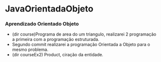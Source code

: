 # JavaOrientadaObjeto

### Aprendizado Orientado Objeto
+ (dir course)Programa de area do um triangulo, realizarei 2 programação a primeira com a programação estruturada.
+ Segundo commit realizarei a programação Orientada a Objeto para o mesmo problema.
+ (dir courseEx2) Product, ciração da entidade.
